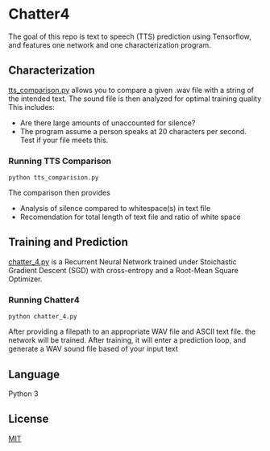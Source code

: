 # Chatter4
The goal of this repo is text to speech (TTS) prediction using Tensorflow, and
features one network and one characterization program.

## Characterization
[tts_comparison.py](tts_comparison.py) allows you to compare a given .wav file
with a string of the intended text. The sound file is then analyzed for optimal training quality
This includes:
- Are there large amounts of unaccounted for silence?
- The program assume a person speaks at 20 characters per second. Test if your file meets this.

### Running TTS Comparison
``` batch
python tts_comparision.py
```

The comparison then provides
- Analysis of silence compared to whitespace(s) in text file
- Recomendation for total length of text file and ratio of white space

## Training and Prediction
[chatter_4.py](chatter_4.py) is a Recurrent Neural Network trained under Stoichastic Gradient Descent (SGD) with
cross-entropy and a Root-Mean Square Optimizer.

### Running Chatter4
``` batch
python chatter_4.py
```

After providing a filepath to an appropriate WAV file and ASCII text file. the network will be trained.
After training, it will enter a prediction loop, and generate a WAV sound file based of your input text

## Language
Python 3

## License
[MIT](LICENSE)
